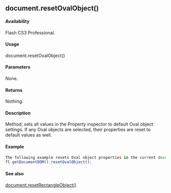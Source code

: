 ## document.resetOvalObject()

#### Availability

Flash CS3 Professional.

#### Usage

document.resetOvalObject()

#### Parameters

None.

#### Returns

Nothing.

#### Description

Method; sets all values in the Property inspector to default Oval object settings. If any Oval objects are selected, their properties are reset to default values as well.

#### Example

```javascript
The following example resets Oval object properties in the current document to default values:
fl.getDocumentDOM().resetOvalObject();

```
#### See also

[document.resetRectangleObject()](#document.resetRectangleObject())

<span id="document.resetRectangleObject()" class="anchor"></span>
